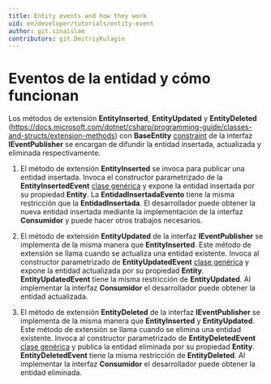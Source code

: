 ```yaml
---
title: Entity events and how they work
uid: en/developer/tutorials/entity-event
author: git.sinaislam
contributors: git.DmitriyKulagin
---
```


# Eventos de la entidad y cómo funcionan

Los métodos de extensión **EntityInserted**, **EntityUpdated** y **EntityDeleted** (https://docs.microsoft.com/dotnet/csharp/programming-guide/classes-and-structs/extension-methods) con **BaseEntity** [constraint](https://docs.microsoft.com/dotnet/csharp/programming-guide/generics/constraints-on-type-parameters) de la interfaz **IEventPublisher** se encargan de difundir la entidad insertada, actualizada y eliminada respectivamente.

1. El método de extensión **EntityInserted** se invoca para publicar una entidad insertada. Invoca el constructor parametrizado de la **EntityInsertedEvent** [clase genérica](https://docs.microsoft.com/dotnet/csharp/programming-guide/generics/generic-classes) y expone la entidad insertada por su propiedad **Entity**. La **EntidadInsertadaEvento** tiene la misma restricción que la **EntidadInsertada**. El desarrollador puede obtener la nueva entidad insertada mediante la implementación de la interfaz **Consumidor** y puede hacer otros trabajos necesarios.

1. El método de extensión **EntityUpdated** de la interfaz **IEventPublisher** se implementa de la misma manera que **EntityInserted**. Este método de extensión se llama cuando se actualiza una entidad existente. Invoca al constructor parametrizado de **EntityUpdatedEvent** [clase genérica](https://docs.microsoft.com/dotnet/csharp/programming-guide/generics/generic-classes) y expone la entidad actualizada por su propiedad **Entity**. **EntityUpdatedEvent** tiene la misma restricción de **EntityUpdated**. Al implementar la interfaz **Consumidor** el desarrollador puede obtener la entidad actualizada.

1. El método de extensión **EntityDeleted** de la interfaz **IEventPublisher** se implementa de la misma manera que **EntityInserted** y **EntityUpdated**. Este método de extensión se llama cuando se elimina una entidad existente. Invoca al constructor parametrizado de **EntityDeletedEvent** [clase genérica](https://docs.microsoft.com/dotnet/csharp/programming-guide/generics/generic-classes) y publica la entidad eliminada por su propiedad **Entity**. **EntityDeletedEvent** tiene la misma restricción de **EntityDeleted**.  Al implementar la interfaz **Consumidor** el desarrollador puede obtener la entidad eliminada.
